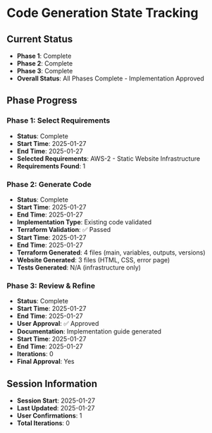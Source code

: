 # Code Generation State Tracking

## Current Status

- **Phase 1**: Complete
- **Phase 2**: Complete
- **Phase 3**: Complete
- **Overall Status**: All Phases Complete - Implementation Approved

## Phase Progress

### Phase 1: Select Requirements

- **Status**: Complete
- **Start Time**: 2025-01-27
- **End Time**: 2025-01-27
- **Selected Requirements**: AWS-2 - Static Website Infrastructure
- **Requirements Found**: 1

### Phase 2: Generate Code

- **Status**: Complete
- **Start Time**: 2025-01-27
- **End Time**: 2025-01-27
- **Implementation Type**: Existing code validated
- **Terraform Validation**: ✅ Passed
- **Start Time**: 2025-01-27
- **End Time**: 2025-01-27
- **Terraform Generated**: 4 files (main, variables, outputs, versions)
- **Website Generated**: 3 files (HTML, CSS, error page)
- **Tests Generated**: N/A (infrastructure only)

### Phase 3: Review & Refine

- **Status**: Complete
- **Start Time**: 2025-01-27
- **End Time**: 2025-01-27
- **User Approval**: ✅ Approved
- **Documentation**: Implementation guide generated
- **Start Time**: 2025-01-27
- **End Time**: 2025-01-27
- **Iterations**: 0
- **Final Approval**: Yes

## Session Information

- **Session Start**: 2025-01-27
- **Last Updated**: 2025-01-27
- **User Confirmations**: 1
- **Total Iterations**: 0